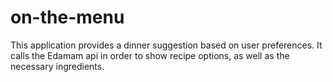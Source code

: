# on-the-menu
This application provides a dinner suggestion based on user preferences. It calls the Edamam api in order to show recipe options, as well as the necessary ingredients.
